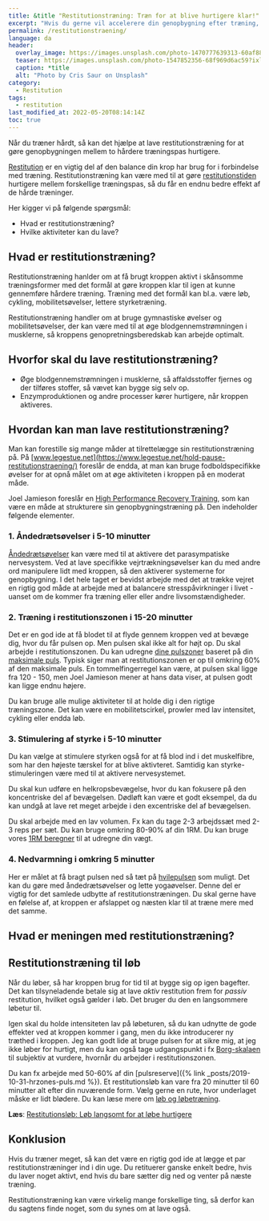 ```yaml
---
title: &title "Restitutionstræning: Træn for at blive hurtigere klar!"
excerpt: "Hvis du gerne vil accelerere din genopbygning efter træning, så kan du lave restitutionstræning. Her kigger vi på, hvordan du kan skrue sådan en træning sammen."
permalink: /restitutionstraening/
language: da
header:
  overlay_image: https://images.unsplash.com/photo-1470777639313-60af88918203?ixlib=rb-1.2.1&ixid=eyJhcHBfaWQiOjEyMDd9&auto=format&fit=crop&h=630&w=1200&q=10
  teaser: https://images.unsplash.com/photo-1547852356-68f969d6ac59?ixlib=rb-1.2.1&ixid=MnwxMjA3fDB8MHxwaG90by1wYWdlfHx8fGVufDB8fHx8&auto=format&fit=crop&h=300&w=400&q=10
  caption: *title
  alt: "Photo by Cris Saur on Unsplash"
category:
  - Restitution
tags:
  - restitution
last_modified_at: 2022-05-20T08:14:14Z
toc: true
---
```


Når du træner hårdt, så kan det hjælpe at lave restitutionstræning for at gøre genopbygningen mellem to hårdere træningspas hurtigere.

[Restitution](/restitution/) er en vigtig del af den balance din krop har brug for i forbindelse med træning. Restitutionstræning kan være med til at gøre [restitutionstiden](/restitutionstid/) hurtigere mellem forskellige træningspas, så du får en endnu bedre effekt af de hårde træninger.

Her kigger vi på følgende spørgsmål:

- Hvad er restitutionstræning?
- Hvilke aktiviteter kan du lave?

## Hvad er restitutionstræning?

Restitutionstræning hanlder om at få brugt kroppen aktivt i skånsomme træningsformer med det formål at gøre kroppen klar til igen at kunne gennemføre hårdere træning. Træning med det formål kan bl.a. være løb, cykling, mobilitetsøvelser, lettere styrketræning.

Restitutionstræning handler om at bruge gymnastiske øvelser og mobilitetsøvelser, der kan være med til at øge blodgennemstrømningen i musklerne, så kroppens genopretningsberedskab kan arbejde optimalt.

## Hvorfor skal du lave restitutionstræning?

- Øge blodgennemstrømningen i musklerne, så affaldsstoffer fjernes og der tilføres stoffer, så vævet kan bygge sig selv op.
- Enzymproduktionen og andre processer kører hurtigere, når kroppen aktiveres.

## Hvordan kan man lave restitutionstræning?

Man kan forestille sig mange måder at tilrettelægge sin restitutionstræning på. På [www.legestue.net](https://www.legestue.net/hold-pause-restitutionstraening/) foreslår de endda, at man kan bruge fodboldspecifikke øvelser for at opnå målet om at øge aktiviteten i kroppen på en moderat måde.

Joel Jamieson foreslår en [High Performance Recovery Training](https://www.8weeksout.com/2017/11/29/train-recover-faster-ever-new-science-high-performance-recovery-training/), som kan være en måde at strukturere sin genopbygningstræning på. Den indeholder følgende elementer.

### 1. Åndedrætsøvelser i 5-10 minutter

[Åndedrætsøvelser](/aandedraetstraening-forbedrer-udholdenheden/) kan være med til at aktivere det parasympatiske nervesystem. Ved at lave specifikke vejrtrækningsøvelser kan du med andre ord manipulere lidt med kroppen, så den aktiverer systemerne for genopbygning. I det hele taget er bevidst arbejde med det at trække vejret en rigtig god måde at arbejde med at balancere stresspåvirkninger i livet - uanset om de kommer fra træning eller eller andre livsomstændigheder.

### 2. Træning i restitutionszonen i 15-20 minutter

Det er en god ide at få blodet til at flyde gennem kroppen ved at bevæge dig, hvor du får pulsen op. Men pulsen skal ikke alt for højt op. Du skal arbejde i restitutionszonen. Du kan udregne [dine pulszoner](/pulstraening-pulszoner-fra-maxpuls-og-pulsreserve/) baseret på din [maksimale puls](/test-max-puls/). Typisk siger man at restitutionszonen er op til omkring 60% af den maksimale puls. En tommelfingerregel kan være, at pulsen skal ligge fra 120 - 150, men Joel Jamieson mener at hans data viser, at pulsen godt kan ligge endnu højere.

Du kan bruge alle mulige aktiviteter til at holde dig i den rigtige træningszone. Det kan være en mobilitetscirkel, prowler med lav intensitet, cykling eller endda løb.

### 3. Stimulering af styrke i 5-10 minutter

Du kan vælge at stimulere styrken også for at få blod ind i det muskelfibre, som har den højeste tærskel for at blive aktivteret. Samtidig kan styrke-stimuleringen være med til at aktivere nervesystemet.

Du skal kun udføre en helkropsbevægelse, hvor du kan fokusere på den koncentriske del af bevægelsen. Dødløft kan være et godt eksempel, da du kan undgå at lave ret meget arbejde i den excentriske del af bevægelsen.

Du skal arbejde med en lav volumen. Fx kan du tage 2-3 arbejdssæt med 2-3 reps per sæt. Du kan bruge omkring 80-90% af din 1RM. Du kan bruge vores [1RM beregner](/rm-beregner/) til at udregne din vægt.

### 4. Nedvarmning i omkring 5 minutter

Her er målet at få bragt pulsen ned så tæt på [hvilepulsen](/hvilepuls/) som muligt. Det kan du gøre med åndedrætsøvelser og lette yogaøvelser. Denne del er vigtig for det samlede udbytte af restitutionstræningen. Du skal gerne have en følelse af, at kroppen er afslappet og næsten klar til at træne mere med det samme.

## Hvad er meningen med restitutionstræning?

## Restitutionstræning til løb

Når du løber, så har kroppen brug for tid til at bygge sig op igen bagefter. Det kan tilsyneladende betale sig at lave _aktiv_ restitution frem for _passiv_ restitution, hvilket også gælder i løb. Det bruger du den en langsommere løbetur til.

Igen skal du holde intensiteten lav på løbeturen, så du kan udnytte de gode effekter ved at kroppen kommer i gang, men du ikke introducerer ny træthed i kroppen. Jeg kan godt lide at bruge pulsen for at sikre mig, at jeg ikke løber for hurtigt, men du kan også tage udgangspunkt i fx [Borg-skalaen](/borg-skala/) til subjektiv at vurdere, hvornår du arbejder i restitutionszonen.

Du kan fx arbejde med 50-60% af din [pulsreserve]({% link _posts/2019-10-31-hrzones-puls.md %}). Et restitutionsløb kan vare fra 20 minutter til 60 minutter alt efter din nuværende form. Vælg gerne en rute, hvor underlaget måske er lidt blødere. Du kan læse mere om [løb og løbetræning](/loebesiden/).

**Læs**: [Restitutionsløb: Løb langsomt for at løbe hurtigere](/restitutionsloeb/)

## Konklusion

Hvis du træner meget, så kan det være en rigtig god ide at lægge et par restitutionstræninger ind i din uge. Du retituerer ganske enkelt bedre, hvis du laver noget aktivt, end hvis du bare sætter dig ned og venter på næste træning.

Restitutionstræning kan være virkelig mange forskellige ting, så derfor kan du sagtens finde noget, som du synes om at lave også.
